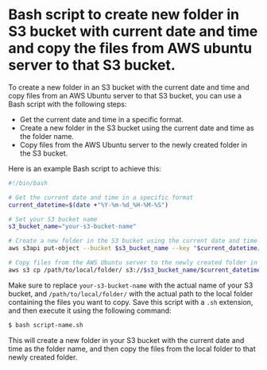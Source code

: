 # Bash script to create new folder in S3 bucket with current date and time and copy the files from AWS ubuntu server to that S3 bucket.

To create a new folder in an S3 bucket with the current date and time and copy files from an AWS Ubuntu server to that S3 bucket, you can use a Bash script with the following steps:

- Get the current date and time in a specific format.
- Create a new folder in the S3 bucket using the current date and time as the folder name.
- Copy files from the AWS Ubuntu server to the newly created folder in the S3 bucket.

Here is an example Bash script to achieve this:

```bash
#!/bin/bash

# Get the current date and time in a specific format
current_datetime=$(date +"%Y-%m-%d_%H-%M-%S")

# Set your S3 bucket name
s3_bucket_name="your-s3-bucket-name"

# Create a new folder in the S3 bucket using the current date and time as the folder name
aws s3api put-object --bucket $s3_bucket_name --key "$current_datetime/"

# Copy files from the AWS Ubuntu server to the newly created folder in the S3 bucket
aws s3 cp /path/to/local/folder/ s3://$s3_bucket_name/$current_datetime/ --recursive
```

Make sure to replace `your-s3-bucket-name` with the actual name of your S3 bucket, and `/path/to/local/folder/` with the actual path to the local folder containing the files you want to copy. Save this script with a `.sh` extension, and then execute it using the following command:

```bash
$ bash script-name.sh
```

This will create a new folder in your S3 bucket with the current date and time as the folder name, and then copy the files from the local folder to that newly created folder.
